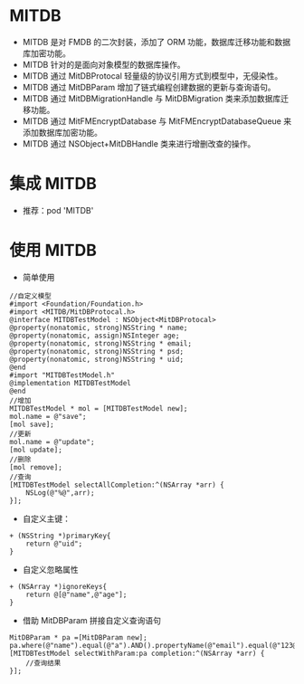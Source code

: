 # MITDB
+ MITDB 是对 FMDB 的二次封装，添加了 ORM 功能，数据库迁移功能和数据库加密功能。
+ MITDB 针对的是面向对象模型的数据库操作。
+ MITDB 通过 MitDBProtocal 轻量级的协议引用方式到模型中，无侵染性。
+ MITDB 通过 MitDBParam 增加了链式编程创建数据的更新与查询语句。
+ MITDB 通过 MitDBMigrationHandle 与 MitDBMigration 类来添加数据库迁移功能。
+ MITDB 通过 MitFMEncryptDatabase 与 MitFMEncryptDatabaseQueue 来添加数据库加密功能。
+ MITDB 通过 NSObject+MitDBHandle 类来进行增删改查的操作。

# 集成 MITDB
+ 推荐：pod 'MITDB'

# 使用 MITDB
+ 简单使用
```
//自定义模型
#import <Foundation/Foundation.h>
#import <MITDB/MitDBProtocal.h>
@interface MITDBTestModel : NSObject<MitDBProtocal>
@property(nonatomic, strong)NSString * name;
@property(nonatomic, assign)NSInteger age;
@property(nonatomic, strong)NSString * email;
@property(nonatomic, strong)NSString * psd;
@property(nonatomic, strong)NSString * uid;
@end
#import "MITDBTestModel.h"
@implementation MITDBTestModel
@end
//增加
MITDBTestModel * mol = [MITDBTestModel new];
mol.name = @"save";
[mol save];
//更新
mol.name = @"update";
[mol update];
//删除
[mol remove];
//查询
[MITDBTestModel selectAllCompletion:^(NSArray *arr) {
    NSLog(@"%@",arr);
}];
```
+ 自定义主键：
```
+ (NSString *)primaryKey{
    return @"uid";
}
```
+ 自定义忽略属性
```
+ (NSArray *)ignoreKeys{
    return @[@"name",@"age"];
}
```
+ 借助 MitDBParam 拼接自定义查询语句
```
MitDBParam * pa =[MitDBParam new];
pa.where(@"name").equal(@"a").AND().propertyName(@"email").equal(@"123@qq.com");
[MITDBTestModel selectWithParam:pa completion:^(NSArray *arr) {
    //查询结果
}];
```

